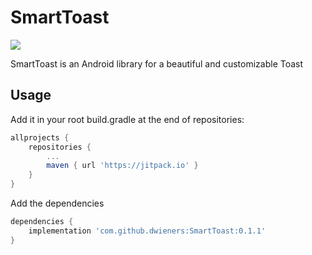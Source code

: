# SmartToast

[![](https://jitpack.io/v/dwieners/SmartToast.svg)](https://jitpack.io/#dwieners/SmartToast)

SmartToast is an Android library for a beautiful and customizable Toast

## Usage

Add it in your root build.gradle at the end of repositories:

```gradle
allprojects {
	repositories {
		...
		maven { url 'https://jitpack.io' }
	}
}
```

Add the dependencies

```gradle
dependencies {
	implementation 'com.github.dwieners:SmartToast:0.1.1'
}
```

